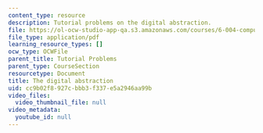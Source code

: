 ```yaml
---
content_type: resource
description: Tutorial problems on the digital abstraction.
file: https://ol-ocw-studio-app-qa.s3.amazonaws.com/courses/6-004-computation-structures-spring-2009/cc9b02f8927cbbb3f337e5a2946aa99b_MIT6_004s09_tutor02.pdf
file_type: application/pdf
learning_resource_types: []
ocw_type: OCWFile
parent_title: Tutorial Problems
parent_type: CourseSection
resourcetype: Document
title: The digital abstraction
uid: cc9b02f8-927c-bbb3-f337-e5a2946aa99b
video_files:
  video_thumbnail_file: null
video_metadata:
  youtube_id: null
---
```

